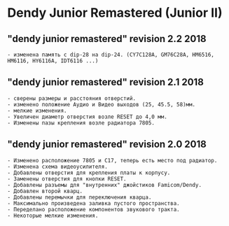 # Dendy Junior Remastered (Junior II)

## "dendy junior remastered" revision 2.2 2018

	- изменена память с dip-28 на dip-24. (CY7C128A, GM76C28A, HM6516, HM6116, HY6116A, IDT6116 ...)

## "dendy junior remastered" revision 2.1 2018

	- сверены размеры и расстояния отверстий.
	- изменено положение Аудио и Видео выходов (25, 45.5, 58)мм.
	- мелкие изменения.
	- Увеличен диаметр отверстия возле RESET до 4,0 мм.
	- Изменены пазы крепления возле радиатора 7805.

## "dendy junior remastered" revision 2.0 2018

	- Изменено расположение 7805 и C17, теперь есть место под радиатор.
	- Изменена схема видеоусилителя.
	- Добавлены отверстия для крепления платы к корпусу.
	- Заменены отверстия для кнопки RESET.
	- Добавлены разъемы для "внутренних" джойстиков Famicom/Dendy.
	- Добавлен второй кварц.
	- Добавлены перемычки для переключения кварца.
	- Максимально произведена заливка пустого пространства.
	- Переделано расположение компонентов звукового тракта.
	- Некоторые мелкие изменения.

	
